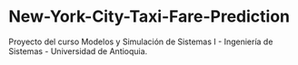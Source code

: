 # New-York-City-Taxi-Fare-Prediction
Proyecto del curso Modelos y Simulación de Sistemas I - Ingeniería de Sistemas - Universidad de Antioquia.
